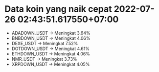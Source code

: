 # Data koin yang naik cepat 2022-07-26 02:43:51.617550+07:00

* ADADOWN_USDT -> Meningkat 3.64%
* BNBDOWN_USDT -> Meningkat 4.06%
* DEXE_USDT -> Meningkat 7.52%
* DOTDOWN_USDT -> Meningkat 4.61%
* ETHDOWN_USDT -> Meningkat 4.06%
* NMR_USDT -> Meningkat 3.73%
* XRPDOWN_USDT -> Meningkat 4.05%

